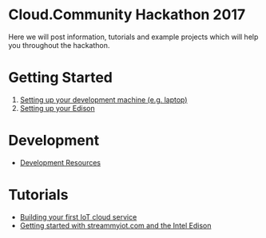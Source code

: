 # Cloud.Community Hackathon 2017

Here we will post information, tutorials and example projects which will help you throughout the hackathon.

Getting Started
===============

1. [Setting up your development machine (e.g. laptop)](../master/Documentation/Dev_Setup.md)
2. [Setting up your Edison](../master/Documentation/Edison_Setup.md)


Development
===========

* [Development Resources](../master/Documentation/Development.md)

Tutorials
=========

* [Building your first IoT cloud service](../master/Documentation/Cloud_Service_Tutorial.pdf)
* [Getting started with streammyiot.com and the Intel Edison](../master/Documentation/Connecting_Your_Device_To_StreamMyIoT.pdf)

